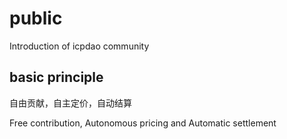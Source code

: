 # public
Introduction of icpdao community
## basic principle
自由贡献，自主定价，自动结算

Free contribution, Autonomous pricing and Automatic settlement
